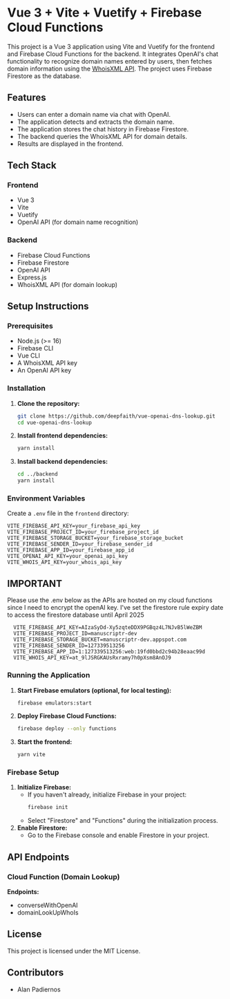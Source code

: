 # Vue 3 + Vite + Vuetify + Firebase Cloud Functions

This project is a Vue 3 application using Vite and Vuetify for the frontend and Firebase Cloud Functions for the backend. It integrates OpenAI's chat functionality to recognize domain names entered by users, then fetches domain information using the [WhoisXML API](https://www.whoisxmlapi.com/whoisserver/WhoisService). The project uses Firebase Firestore as the database.

## Features
- Users can enter a domain name via chat with OpenAI.
- The application detects and extracts the domain name.
- The application stores the chat history in Firebase Firestore.
- The backend queries the WhoisXML API for domain details.
- Results are displayed in the frontend.

## Tech Stack
### Frontend
- Vue 3
- Vite
- Vuetify
- OpenAI API (for domain name recognition)

### Backend
- Firebase Cloud Functions
- Firebase Firestore
- OpenAI API
- Express.js
- WhoisXML API (for domain lookup)

## Setup Instructions
### Prerequisites
- Node.js (>= 16)
- Firebase CLI
- Vue CLI
- A WhoisXML API key
- An OpenAI API key

### Installation
1. **Clone the repository:**
   ```sh
   git clone https://github.com/deepfaith/vue-openai-dns-lookup.git
   cd vue-openai-dns-lookup
   ```
2. **Install frontend dependencies:**
   ```sh
   yarn install
   ```
3. **Install backend dependencies:**
   ```sh
   cd ../backend
   yarn install
   ```

### Environment Variables
Create a `.env` file in the `frontend` directory:
```env
VITE_FIREBASE_API_KEY=your_firebase_api_key
VITE_FIREBASE_PROJECT_ID=your_firebase_project_id
VITE_FIREBASE_STORAGE_BUCKET=your_firebase_storage_bucket
VITE_FIREBASE_SENDER_ID=your_firebase_sender_id
VITE_FIREBASE_APP_ID=your_firebase_app_id
VITE_OPENAI_API_KEY=your_openai_api_key
VITE_WHOIS_API_KEY=your_whois_api_key
```
## IMPORTANT
Please use the .env below as the APIs are hosted  on my cloud functions since I need to encrypt the openAI key.
I've set the firestore rule expiry date to access the firestore database until April 2025
```env
  VITE_FIREBASE_API_KEY=AIzaSyDd-Xy5zqteDDX9PGBqz4L7NJvB5lWeZBM
  VITE_FIREBASE_PROJECT_ID=manuscriptr-dev
  VITE_FIREBASE_STORAGE_BUCKET=manuscriptr-dev.appspot.com
  VITE_FIREBASE_SENDER_ID=127339513256
  VITE_FIREBASE_APP_ID=1:127339513256:web:19fd0bbd2c94b28eaac99d
  VITE_WHOIS_API_KEY=at_9lJSRGKAUsRxramy7h0pXsm8AnOJ9
```

### Running the Application
1. **Start Firebase emulators (optional, for local testing):**
   ```sh
   firebase emulators:start
   ```
2. **Deploy Firebase Cloud Functions:**
   ```sh
   firebase deploy --only functions
   ```
3. **Start the frontend:**
   ```sh
   yarn vite
   ```

### Firebase Setup
1. **Initialize Firebase:**
   - If you haven't already, initialize Firebase in your project:
     ```sh
     firebase init
     ```
   - Select "Firestore" and "Functions" during the initialization process.
2. **Enable Firestore:**
   - Go to the Firebase console and enable Firestore in your project.

## API Endpoints
### Cloud Function (Domain Lookup)
**Endpoints:**
- converseWithOpenAI
- domainLookUpWhoIs

## License
This project is licensed under the MIT License.

## Contributors
- Alan Padiernos

